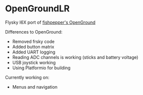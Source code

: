 # OpenGroundLR
Flysky I6X port of [fishpepper's OpenGround](https://github.com/fishpepper/OpenGround)

Differences to OpenGround:

* Removed frsky code
* Added button matrix
* Added UART logging
* Reading ADC channels is working (sticks and battery voltage)
* USB joystick working
* Using Platformio for building

Currently working on:

* Menus and navigation

